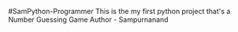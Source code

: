 #SamPython-Programmer
This is the my first python project that's a Number Guessing Game
Author - Sampurnanand
